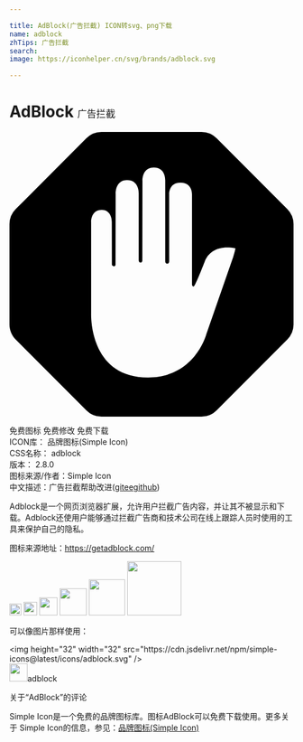 ```yaml
---

title: AdBlock(广告拦截) ICON转svg、png下载
name: adblock
zhTips: 广告拦截
search: 
image: https://iconhelper.cn/svg/brands/adblock.svg

---
```


# AdBlock  <small style="font-size: 60%;font-weight: 100">广告拦截</small>

<div id="svg" class="svg-wrap">
<svg role="img" viewBox="0 0 24 24" xmlns="http://www.w3.org/2000/svg"><title>AdBlock icon</title><path d="M7.775 0a1.8 1.8 0 0 0-1.273.527L.528 6.503A1.8 1.8 0 0 0 0 7.775v8.45c0 .478.19.936.528 1.274l5.974 5.974A1.8 1.8 0 0 0 7.775 24h8.45a1.8 1.8 0 0 0 1.273-.527l5.975-5.974A1.8 1.8 0 0 0 24 16.225v-8.45a1.8 1.8 0 0 0-.527-1.272L17.498.527A1.8 1.8 0 0 0 16.225 0zm4.427 3c1.02 0 .958 1.108.958 1.108v6.784s-.009.218.16.218c.188 0 .175-.226.175-.226l-.002-5.63s-.05-.986.959-.986c1.01 0 .97.983.97.983v7.621s.014.158.141.158c.127 0 .944-2.122.944-2.122s.451-1.497 2.576-1.1c.038.008-.167.688-.167.688l-2.283 6.556S15.69 20.7 11.714 20.7c-5.044 0-4.808-5.407-4.814-5.405V7.562s-.016-.99.897-.99c.858 0 .849.99.849.99l.007 3.583s-.004.172.167.172c.16 0 .141-.172.141-.172l.01-5.926s-.055-1.162.966-1.162c1.04 0 .983 1.142.983 1.142v5.611s-.005.204.152.204c.168 0 .154-.206.154-.206l.01-6.693S11.18 3 12.202 3Z"/></svg>
</div>
<detail full-name='adblock'></detail>

<div class="detail-page">
<p>
<span><span class="badge-success badge">免费图标</span> <span class="badge-success badge">免费修改</span>  <span class="badge-success badge">免费下载</span> </span>
<br/>
<span>
ICON库：
<span class="badge-secondary badge">品牌图标(Simple Icon)</span> 
</span>
<br/>
<span>
CSS名称：
<span class="badge-secondary badge">adblock</span> 
</span>

<br/>
<span>
版本：
<span class="badge-secondary badge">2.8.0</span> 
</span>
<br/>
<span>图标来源/作者：<span class="badge-light badge">Simple Icon</span></span> 
<br/>
<span class="zh-detail">中文描述：<span class="badge-primary badge">广告拦截</span><span class="help-link"><span>帮助改进</span>(<a href="https://gitee.com/liuwave/icon-helper/edit/master/json/brands/adblock.json" target="_blank" rel="noopener noreferrer">gitee</a><a href="https://github.com/liuwave/icon-helper/edit/master/json/brands/adblock.json" target="_blank" rel="noopener noreferrer">github</a></span>)</span><br/>
</p>
</div><div class="description description alert alert-light"><p>Adblock是一个网页浏览器扩展，允许用户拦截广告内容，并让其不被显示和下载。Adblock还使用户能够通过拦截广告商和技术公司在线上跟踪人员时使用的工具来保护自己的隐私。</p><p>图标来源地址：<a href="https://getadblock.com/" target="_blank" rel="noopener noreferrer">https://getadblock.com/</a></p></div>
<div class="alert alert-dark">
<img height="21" width="21" src="https://cdn.jsdelivr.net/npm/simple-icons@latest/icons/adblock.svg" />
<img height="24" width="24" src="https://cdn.jsdelivr.net/npm/simple-icons@latest/icons/adblock.svg" />
<img height="32" width="32" src="https://cdn.jsdelivr.net/npm/simple-icons@latest/icons/adblock.svg" />
<img height="48" width="48" src="https://cdn.jsdelivr.net/npm/simple-icons@latest/icons/adblock.svg" />
<img height="64" width="64" src="https://cdn.jsdelivr.net/npm/simple-icons@latest/icons/adblock.svg" />
<img height="96" width="96" src="https://cdn.jsdelivr.net/npm/simple-icons@latest/icons/adblock.svg" />

</div>
<div>
  <p>可以像图片那样使用：    
  </p>
  <div class="alert alert-primary" style="font-size: 14px">
    &lt;img height="32" width="32" src="https://cdn.jsdelivr.net/npm/simple-icons@latest/icons/adblock.svg" /&gt;
    <copy-btn content='<img height="32" width="32" src="https://cdn.jsdelivr.net/npm/simple-icons@latest/icons/adblock.svg" />'></copy-btn>
  </div>
  <div class="alert alert-secondary">
    <img height="32" width="32" src="https://cdn.jsdelivr.net/npm/simple-icons@latest/icons/adblock.svg" />adblock
    <copy-btn content="adblock" btn-title="复制图标名称"></copy-btn>
  </div>
</div>

<Vssue title="关于“AdBlock”的评论" >关于“AdBlock”的评论</Vssue>


<div><p>Simple Icon是一个免费的品牌图标库。图标AdBlock可以免费下载使用。更多关于  Simple Icon的信息，参见：<a target="_blank" href="https://iconhelper.cn/brands.html">品牌图标(Simple Icon)</a>
</p></div>
